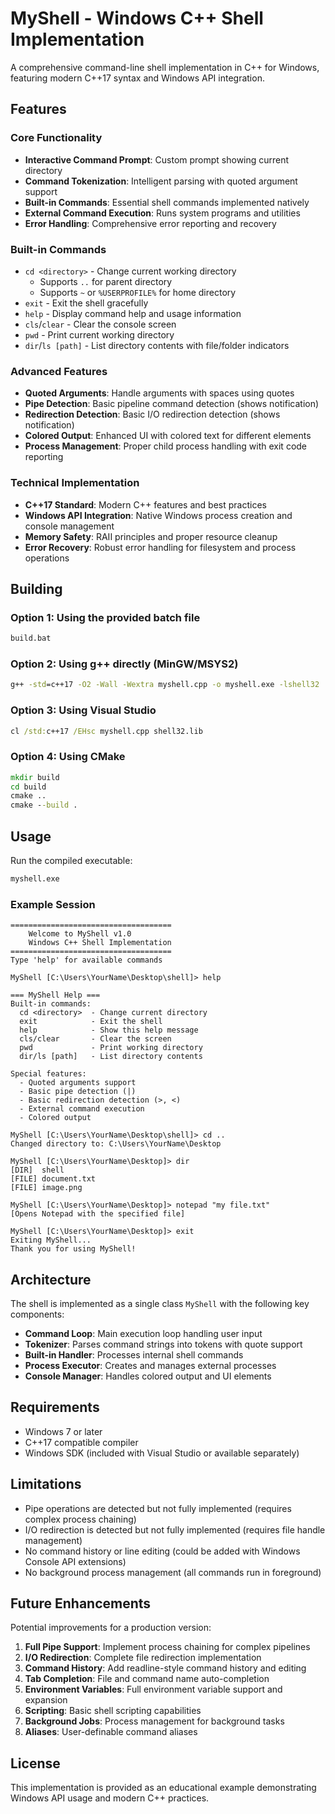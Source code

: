 # MyShell - Windows C++ Shell Implementation

A comprehensive command-line shell implementation in C++ for Windows, featuring modern C++17 syntax and Windows API integration.

## Features

### Core Functionality

- **Interactive Command Prompt**: Custom prompt showing current directory
- **Command Tokenization**: Intelligent parsing with quoted argument support
- **Built-in Commands**: Essential shell commands implemented natively
- **External Command Execution**: Runs system programs and utilities
- **Error Handling**: Comprehensive error reporting and recovery

### Built-in Commands

- `cd <directory>` - Change current working directory
  - Supports `..` for parent directory
  - Supports `~` or `%USERPROFILE%` for home directory
- `exit` - Exit the shell gracefully
- `help` - Display command help and usage information
- `cls`/`clear` - Clear the console screen
- `pwd` - Print current working directory
- `dir`/`ls [path]` - List directory contents with file/folder indicators

### Advanced Features

- **Quoted Arguments**: Handle arguments with spaces using quotes
- **Pipe Detection**: Basic pipeline command detection (shows notification)
- **Redirection Detection**: Basic I/O redirection detection (shows notification)
- **Colored Output**: Enhanced UI with colored text for different elements
- **Process Management**: Proper child process handling with exit code reporting

### Technical Implementation

- **C++17 Standard**: Modern C++ features and best practices
- **Windows API Integration**: Native Windows process creation and console management
- **Memory Safety**: RAII principles and proper resource cleanup
- **Error Recovery**: Robust error handling for filesystem and process operations

## Building

### Option 1: Using the provided batch file

```cmd
build.bat
```

### Option 2: Using g++ directly (MinGW/MSYS2)

```cmd
g++ -std=c++17 -O2 -Wall -Wextra myshell.cpp -o myshell.exe -lshell32
```

### Option 3: Using Visual Studio

```cmd
cl /std:c++17 /EHsc myshell.cpp shell32.lib
```

### Option 4: Using CMake

```cmd
mkdir build
cd build
cmake ..
cmake --build .
```

## Usage

Run the compiled executable:

```cmd
myshell.exe
```

### Example Session

```
====================================
    Welcome to MyShell v1.0
    Windows C++ Shell Implementation
====================================
Type 'help' for available commands

MyShell [C:\Users\YourName\Desktop\shell]> help

=== MyShell Help ===
Built-in commands:
  cd <directory>  - Change current directory
  exit            - Exit the shell
  help            - Show this help message
  cls/clear       - Clear the screen
  pwd             - Print working directory
  dir/ls [path]   - List directory contents

Special features:
  - Quoted arguments support
  - Basic pipe detection (|)
  - Basic redirection detection (>, <)
  - External command execution
  - Colored output

MyShell [C:\Users\YourName\Desktop\shell]> cd ..
Changed directory to: C:\Users\YourName\Desktop

MyShell [C:\Users\YourName\Desktop]> dir
[DIR]  shell
[FILE] document.txt
[FILE] image.png

MyShell [C:\Users\YourName\Desktop]> notepad "my file.txt"
[Opens Notepad with the specified file]

MyShell [C:\Users\YourName\Desktop]> exit
Exiting MyShell...
Thank you for using MyShell!
```

## Architecture

The shell is implemented as a single class `MyShell` with the following key components:

- **Command Loop**: Main execution loop handling user input
- **Tokenizer**: Parses command strings into tokens with quote support
- **Built-in Handler**: Processes internal shell commands
- **Process Executor**: Creates and manages external processes
- **Console Manager**: Handles colored output and UI elements

## Requirements

- Windows 7 or later
- C++17 compatible compiler
- Windows SDK (included with Visual Studio or available separately)

## Limitations

- Pipe operations are detected but not fully implemented (requires complex process chaining)
- I/O redirection is detected but not fully implemented (requires file handle management)
- No command history or line editing (could be added with Windows Console API extensions)
- No background process management (all commands run in foreground)

## Future Enhancements

Potential improvements for a production version:

1. **Full Pipe Support**: Implement process chaining for complex pipelines
2. **I/O Redirection**: Complete file redirection implementation
3. **Command History**: Add readline-style command history and editing
4. **Tab Completion**: File and command name auto-completion
5. **Environment Variables**: Full environment variable support and expansion
6. **Scripting**: Basic shell scripting capabilities
7. **Background Jobs**: Process management for background tasks
8. **Aliases**: User-definable command aliases

## License

This implementation is provided as an educational example demonstrating Windows API usage and modern C++ practices.
